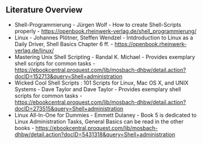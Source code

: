 ## Literature Overview
- Shell-Programmierung - Jürgen Wolf - How to create Shell-Scripts properly - https://openbook.rheinwerk-verlag.de/shell_programmierung/
- Linux - Johannes Plötner, Steffen Wendzel - Intdroduction to Linux as a Daily Driver, Shell Basics Chapter 6 ff. - https://openbook.rheinwerk-verlag.de/linux/
- Mastering Unix Shell Scripting - Randal K. Michael - Provides exemplary shell scripts for common tasks - https://ebookcentral.proquest.com/lib/mosbach-dhbw/detail.action?docID=152713&query=Shell+administration
- Wicked Cool Shell Scripts : 101 Scripts for Linux, Mac OS X, and UNIX Systems - Dave Taylor and Dave Taylor - Provides exemplary shell scripts for common tasks - https://ebookcentral.proquest.com/lib/mosbach-dhbw/detail.action?docID=273515&query=Shell+administration
- Linux All-In-One for Dummies - Emmett Dulaney - Book 5 is dedicated to Linux Administration Tasks, General Basics can be read in the other books - https://ebookcentral.proquest.com/lib/mosbach-dhbw/detail.action?docID=5431318&query=Shell+administration

